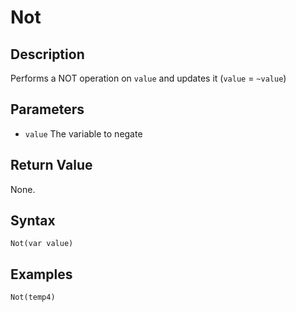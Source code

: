 # Not

## Description
Performs a NOT operation on `value` and updates it (`value` = `~value`)

## Parameters
- `value`
The variable to negate

## Return Value
None.

## Syntax
```
Not(var value)
```

## Examples
```
Not(temp4)
```